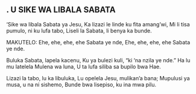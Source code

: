 ## . U SIKE WA LIBALA SABATA

‘Sike wa libala Sabata ya Jesu,
Ka lizazi le linde ku fita amang’wi,
Mi li tisa pumulo, ni ku lufa tabo,
Liseli la Sabata, li benya ka bunde.

MAKUTELO:
Ehe, ehe, ehe, ehe Sabata ye nde,
Ehe, ehe, ehe, ehe Sabata ye nde.


Buluka Sabata, lapela kacenu,
Ku ya bulezi kuli, “ki ‘na nzila ye nde.”
Ha lu mu latelela Mulena wa luna,
U ta lufa siliba sa bupilo bwa Hae.


Lizazi la tabo, lu ka libuluka,
Lu opelela Jesu, mulikan’a bana;
Mupulusi ya musa, u na ni sishemo,
Bunde bwa lisepiso, ku ina mwa pilu.



